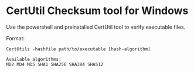 # CertUtil Checksum tool for Windows 

Use the powershell and preinstalled CertUtil tool to verify executable files.

Format:

	CertUtils -hashfile path/to/executable [hash-algorithm] 
	
	Available algorithms:
	MD2 MD4 MD5 SHA1 SHA256 SHA384 SHA512